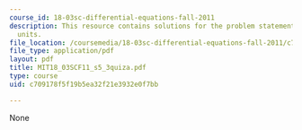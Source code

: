 ```yaml
---
course_id: 18-03sc-differential-equations-fall-2011
description: This resource contains solutions for the problem statement related to
  units.
file_location: /coursemedia/18-03sc-differential-equations-fall-2011/c709178f5f19b5ea32f21e3932e0f7bb_MIT18_03SCF11_s5_3quiza.pdf
file_type: application/pdf
layout: pdf
title: MIT18_03SCF11_s5_3quiza.pdf
type: course
uid: c709178f5f19b5ea32f21e3932e0f7bb

---
```

None
